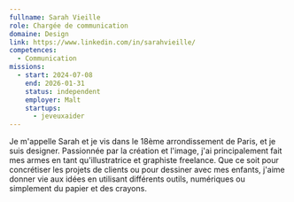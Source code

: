 ```yaml
---
fullname: Sarah Vieille
role: Chargée de communication
domaine: Design
link: https://www.linkedin.com/in/sarahvieille/
competences:
  - Communication
missions:
  - start: 2024-07-08
    end: 2026-01-31
    status: independent
    employer: Malt
    startups:
      - jeveuxaider
---
```

Je m'appelle Sarah et je vis dans le 18ème arrondissement de Paris, et je suis designer.
Passionnée par la création et l'image, j'ai principalement fait mes armes en tant qu'illustratrice et graphiste freelance. Que ce soit pour concrétiser les projets de clients ou pour dessiner avec mes enfants, j'aime donner vie aux idées en utilisant différents outils, numériques ou simplement du papier et des crayons.